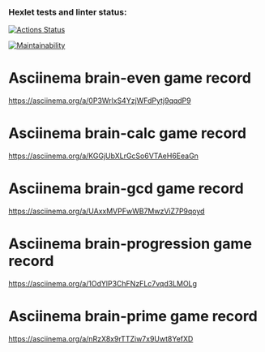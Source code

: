 ### Hexlet tests and linter status:
[![Actions Status](https://github.com/irinata/fullstack-javascript-project-44/actions/workflows/hexlet-check.yml/badge.svg)](https://github.com/irinata/fullstack-javascript-project-44/actions)

[![Maintainability](https://api.codeclimate.com/v1/badges/da100c270f1b81fd1c5f/maintainability)](https://codeclimate.com/github/irinata/fullstack-javascript-project-44/maintainability)

# Asciinema brain-even game record
https://asciinema.org/a/0P3WrlxS4YzjWFdPytj9qqdP9

# Asciinema brain-calc game record
https://asciinema.org/a/KGGjUbXLrGcSo6VTAeH6EeaGn

# Asciinema brain-gcd game record
https://asciinema.org/a/UAxxMVPFwWB7MwzViZ7P9qoyd

# Asciinema brain-progression game record
https://asciinema.org/a/1OdYlP3ChFNzFLc7vqd3LMOLg

# Asciinema brain-prime game record
https://asciinema.org/a/nRzX8x9rTTZiw7x9Uwt8YefXD

